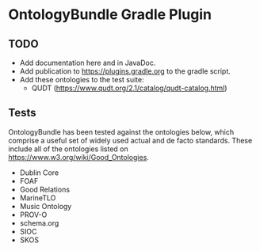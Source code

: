 # OntologyBundle Gradle Plugin

## TODO

- Add documentation here and in JavaDoc.
- Add publication to https://plugins.gradle.org to the gradle script.
- Add these ontologies to the test suite:
  - QUDT (https://www.qudt.org/2.1/catalog/qudt-catalog.html)

## Tests

OntologyBundle has been tested against the ontologies below, which comprise a useful set
of widely used actual and de facto standards. These include all of the ontologies listed
on https://www.w3.org/wiki/Good_Ontologies.

- Dublin Core
- FOAF
- Good Relations
- MarineTLO
- Music Ontology
- PROV-O
- schema.org
- SIOC
- SKOS

